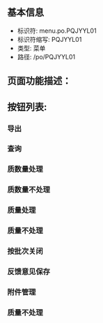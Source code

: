 
## 基本信息

- 标识符: menu.po.PQJYYL01
- 标识符缩写: PQJYYL01
- 类型: 菜单
- 路径: /po/PQJYYL01

## 页面功能描述：





## 按钮列表:


### 导出



### 查询



### 质数量处理



### 质数量不处理



### 质量处理



### 质量不处理



### 按批次关闭



### 反馈意见保存



### 附件管理



### 质量不处理


